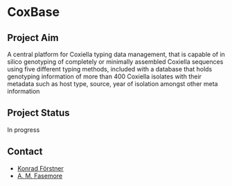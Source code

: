 # CoxBase

## Project Aim
A central platform for Coxiella typing data management, that is capable of in silico genotyping of completely or minimally assembled Coxiella sequences using five different typing methods, included with a database that holds genotyping information of more than 400 Coxiella isolates with their metadata such as host type, source, year of isolation amongst other meta information

## Project Status
In progress

## Contact
- [Konrad Förstner](mailto:foerstner@zbmed.de)
- [A. M. Fasemore](mailto:akinyemi.fasemore@stud-mail.uni-wuerzburg.de)




